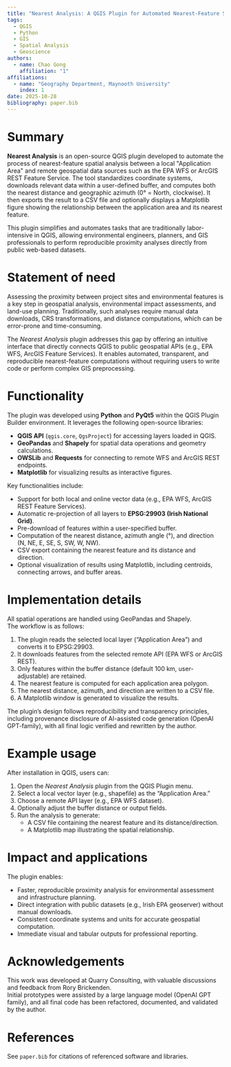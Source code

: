```yaml
---
title: "Nearest Analysis: A QGIS Plugin for Automated Nearest-Feature Spatial Analysis"
tags:
  - QGIS
  - Python
  - GIS
  - Spatial Analysis
  - Geoscience
authors:
  - name: Chao Gong
    affiliation: "1"
affiliations:
  - name: "Geography Department, Maynooth University"
    index: 1
date: 2025-10-28
bibliography: paper.bib
---
```


# Summary

**Nearest Analysis** is an open-source QGIS plugin developed to automate the process of nearest-feature spatial analysis between a local "Application Area" and remote geospatial data sources such as the EPA WFS or ArcGIS REST Feature Service. The tool standardizes coordinate systems, downloads relevant data within a user-defined buffer, and computes both the nearest distance and geographic azimuth (0° = North, clockwise). It then exports the result to a CSV file and optionally displays a Matplotlib figure showing the relationship between the application area and its nearest feature.

This plugin simplifies and automates tasks that are traditionally labor-intensive in QGIS, allowing environmental engineers, planners, and GIS professionals to perform reproducible proximity analyses directly from public web-based datasets.

# Statement of need

Assessing the proximity between project sites and environmental features is a key step in geospatial analysis, environmental impact assessments, and land-use planning. Traditionally, such analyses require manual data downloads, CRS transformations, and distance computations, which can be error-prone and time-consuming.  

The *Nearest Analysis* plugin addresses this gap by offering an intuitive interface that directly connects QGIS to public geospatial APIs (e.g., EPA WFS, ArcGIS Feature Services). It enables automated, transparent, and reproducible nearest-feature computations without requiring users to write code or perform complex GIS preprocessing.

# Functionality

The plugin was developed using **Python** and **PyQt5** within the QGIS Plugin Builder environment. It leverages the following open-source libraries:

- **QGIS API** (`qgis.core`, `QgsProject`) for accessing layers loaded in QGIS.
- **GeoPandas** and **Shapely** for spatial data operations and geometry calculations.
- **OWSLib** and **Requests** for connecting to remote WFS and ArcGIS REST endpoints.
- **Matplotlib** for visualizing results as interactive figures.

Key functionalities include:

- Support for both local and online vector data (e.g., EPA WFS, ArcGIS REST Feature Services).
- Automatic re-projection of all layers to **EPSG:29903 (Irish National Grid)**.
- Pre-download of features within a user-specified buffer.
- Computation of the nearest distance, azimuth angle (°), and direction (N, NE, E, SE, S, SW, W, NW).
- CSV export containing the nearest feature and its distance and direction.
- Optional visualization of results using Matplotlib, including centroids, connecting arrows, and buffer areas.

# Implementation details

All spatial operations are handled using GeoPandas and Shapely.  
The workflow is as follows:

1. The plugin reads the selected local layer (“Application Area”) and converts it to EPSG:29903.
2. It downloads features from the selected remote API (EPA WFS or ArcGIS REST).
3. Only features within the buffer distance (default 100 km, user-adjustable) are retained.
4. The nearest feature is computed for each application area polygon.
5. The nearest distance, azimuth, and direction are written to a CSV file.
6. A Matplotlib window is generated to visualize the results.

The plugin’s design follows reproducibility and transparency principles, including provenance disclosure of AI-assisted code generation (OpenAI GPT-family), with all final logic verified and rewritten by the author.

# Example usage

After installation in QGIS, users can:
1. Open the *Nearest Analysis* plugin from the QGIS Plugin menu.
2. Select a local vector layer (e.g., shapefile) as the “Application Area.”
3. Choose a remote API layer (e.g., EPA WFS dataset).
4. Optionally adjust the buffer distance or output fields.
5. Run the analysis to generate:
   - A CSV file containing the nearest feature and its distance/direction.
   - A Matplotlib map illustrating the spatial relationship.

# Impact and applications

The plugin enables:
- Faster, reproducible proximity analysis for environmental assessment and infrastructure planning.
- Direct integration with public datasets (e.g., Irish EPA geoserver) without manual downloads.
- Consistent coordinate systems and units for accurate geospatial computation.
- Immediate visual and tabular outputs for professional reporting.

# Acknowledgements

This work was developed at Quarry Consulting, with valuable discussions and feedback from Rory Brickenden.  
Initial prototypes were assisted by a large language model (OpenAI GPT family), and all final code has been refactored, documented, and validated by the author.

# References

See `paper.bib` for citations of referenced software and libraries.
